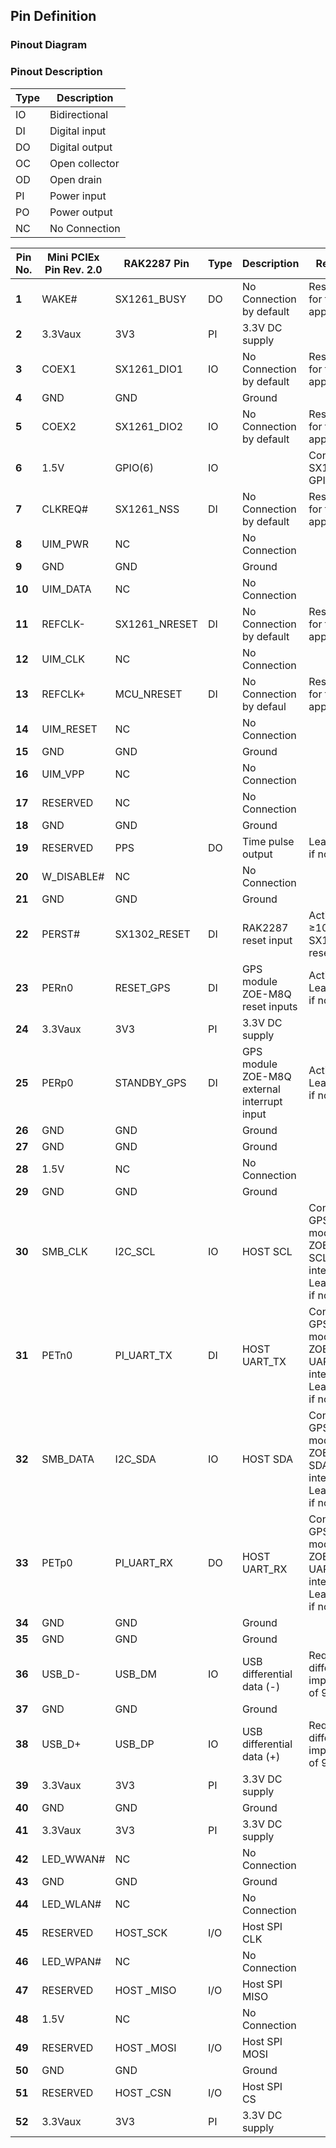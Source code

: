 ## Pin Definition

### Pinout Diagram

<rk-img
  src="/assets/images/datasheet/rak2287/pin-definition/vxzsalj5pmn34nysz34q.jpg"
  width="100%"
  figure-number="3"
  caption="RAK2287 Pinout Diagram"
/>

### Pinout Description

| **Type** | **Description** | 
| ---- | ------------------- | 
| IO | Bidirectional         | 
| DI | Digital input         | 
| DO | Digital output        | 
| OC | Open collector        | 
| OD | Open drain            | 
| PI | Power input           | 
| PO | Power output          | 
| NC | No Connection         | 

| **Pin No.** | **Mini PCIEx Pin Rev. 2.0** | **RAK2287 Pin** | **Type** | **Description** | **Remarks** | 
| ---- | ---- | ---- | ---- | ---- | ---- | 
| **1** | WAKE# | SX1261_BUSY | DO | No Connection by default | Reserved for future applications | 
| **2** | 3.3Vaux | 3V3 | PI | 3.3V DC supply |  | 
| **3** | COEX1 | SX1261_DIO1 | IO | No Connection by default | Reserved for future applications | 
| **4** | GND | GND |  | Ground |  | 
| **5** | COEX2 | SX1261_DIO2 | IO | No Connection by default | Reserved for future applications | 
| **6** | 1.5V | GPIO(6) | IO |  | Connect to SX1302’s GPIO[6]. | 
| **7** | CLKREQ# | SX1261_NSS | DI | No Connection by default | Reserved for future applications | 
| **8** | UIM_PWR | NC |  | No Connection |  | 
| **9** | GND | GND |  | Ground |  | 
| **10** | UIM_DATA | NC |  | No Connection |  | 
| **11** | REFCLK- | SX1261_NRESET | DI | No Connection by default | Reserved for future applications | 
| **12** | UIM_CLK | NC |  | No Connection |  | 
| **13** | REFCLK+ | MCU_NRESET | DI | No Connection by defaul | Reserved for future applications | 
| **14** | UIM_RESET | NC |  | No Connection |  | 
| **15** | GND | GND |  | Ground |  | 
| **16** | UIM_VPP | NC |  | No Connection |  | 
| **17** | RESERVED | NC |  | No Connection |  | 
| **18** | GND | GND |  | Ground |  | 
| **19** | RESERVED | PPS | DO | Time pulse output | Leave open if not used. | 
| **20** | W_DISABLE# | NC |  | No Connection |  | 
| **21** | GND | GND |  | Ground |  | 
| **22** | PERST# | SX1302_RESET | DI | RAK2287 reset input | Active high, ≥100ns for SX1302 reset. | 
| **23** | PERn0 | RESET_GPS | DI | GPS module ZOE-M8Q reset inputs | Active low, Leave open if not used. | 
| **24** | 3.3Vaux | 3V3 | PI | 3.3V DC supply |  | 
| **25** | PERp0 | STANDBY_GPS | DI | GPS module ZOE-M8Q external interrupt input | Active low, Leave open if not used. | 
| **26** | GND | GND |  | Ground |  | 
| **27** | GND | GND |  | Ground |  | 
| **28** | 1.5V | NC |  | No Connection |  | 
| **29** | GND | GND |  | Ground |  | 
| **30** | SMB_CLK | I2C_SCL | IO | HOST SCL | Connect to GPS module ZOE-M8Q’s SCL internally. Leave open if not used. | 
| **31** | PETn0 | PI_UART_TX | DI | HOST UART_TX | Connect to GPS module ZOE-M8Q’s UART_RX internally. Leave open if not used. | 
| **32** | SMB_DATA | I2C_SDA | IO | HOST SDA | Connect to GPS module ZOE-M8Q’s SDA internally. Leave open if not used. | 
| **33** | PETp0 | PI_UART_RX | DO | HOST UART_RX | Connect to GPS module ZOE-M8Q’s UART_TX internally. Leave open if not used. | 
| **34** | GND | GND |  | Ground |  | 
| **35** | GND | GND |  | Ground |  | 
| **36** | USB_D- | USB_DM | IO | USB differential data (-) | Require differential impedance of 90Ω. | 
| **37** | GND | GND |  | Ground |  | 
| **38** | USB_D+ | USB_DP | IO | USB differential data (+) | Require differential impedance of 90Ω. | 
| **39** | 3.3Vaux | 3V3 | PI | 3.3V DC supply |  | 
| **40** | GND | GND |  | Ground |  | 
| **41** | 3.3Vaux | 3V3 | PI | 3.3V DC supply |  | 
| **42** | LED_WWAN# | NC |  | No Connection |  | 
| **43** | GND | GND |  | Ground |  | 
| **44** | LED_WLAN# | NC |  | No Connection |  | 
| **45** | RESERVED | HOST_SCK | I/O | Host SPI CLK |  | 
| **46** | LED_WPAN# | NC |  | No Connection |  | 
| **47** | RESERVED | HOST _MISO | I/O | Host SPI MISO |  | 
| **48** | 1.5V | NC |  | No Connection |  | 
| **49** | RESERVED | HOST _MOSI | I/O | Host SPI MOSI |  | 
| **50** | GND | GND |  | Ground |  | 
| **51** | RESERVED | HOST _CSN | I/O | Host SPI CS |  | 
| **52** | 3.3Vaux | 3V3 | PI | 3.3V DC supply |  |